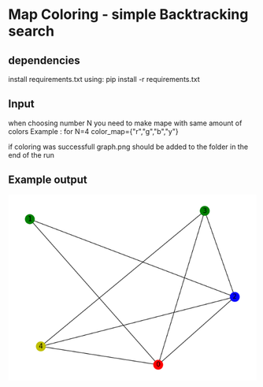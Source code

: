 # Map Coloring - simple Backtracking search

## dependencies

install requirements.txt using: pip install -r requirements.txt

## Input

when choosing number N you need to make mape with same amount of colors
Example : for N=4 color_map={"r","g","b","y"}

if coloring was successfull graph.png should be added to the folder in the end of the run

## Example output

![](example_output/graph.png)
